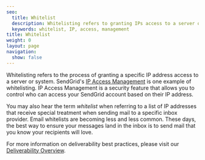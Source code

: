 ```yaml
---
seo:
  title: Whitelist
  description: Whitelisting refers to granting IPs access to a server or system.
  keywords: whitelist, IP, access, management
title: Whitelist
weight: 0
layout: page
navigation:
  show: false
---
```


Whitelisting refers to the process of granting a specific IP address access to a server or system. SendGrid's [IP Access Management]({{root_url}}/help-support/account-and-settings/ip-access-management/) is one example of whitelisting. IP Access Management is a security feature that allows you to control who can access your SendGrid account based on their IP address.

You may also hear the term _whitelist_ when referring to a list of IP addresses that receive special treatment when sending mail to a specific inbox provider. Email whitelists are becoming less and less common. These days, the best way to ensure your messages land in the inbox is to send mail that you know your recipients will love.

For more information on deliverability best practices, please visit our [Deliverability Overview]({{root_url}}/help-support/sending-email/email-deliverability/).
